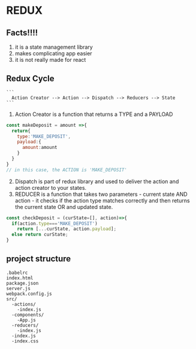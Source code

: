 #   REDUX
  ## Facts!!!!
  1. it is a state management library
  2. makes complicating app easier
  3. it is not really made for react
  
  ## Redux Cycle
    ```
      Action Creator --> Action --> Dispatch --> Reducers --> State
    ```
  1. Action Creator is a function that returns a TYPE and a PAYLOAD
  ```JAVASCRIPT
  const makeDeposit = amount =>{
    return{
      type:'MAKE_DEPOSIT',
      payload:{
        amount:amount
      }
    }
  }
  // in this case, the ACTION is 'MAKE_DEPOSIT'
  ```
  2. Dispatch is part of redux library and used to deliver the action and action creator to your states.
  3. REDUCER is a function that takes two parameters - current state AND action - it checks if the 
     action type matches correctly and then returns the current state OR and updated state.
  ```JAVASCRIPT
  const checkDeposit = (curState=[], action)=>{
    if(action.type==='MAKE_DEPOSIT')
      return [...curState, action.payload];
    else return curState;
  }
  ```
  ## project structure
  ```
  .babelrc
  index.html
  package.json
  server.js
  webpack.config.js
  src/
    -actions/
      -index.js
    -components/
      -App.js
    -reducers/
      -index.js
    -index.js
    -index.css
  ```